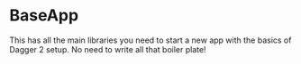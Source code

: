 # BaseApp
This has all the main libraries you need to start a new app with the basics of Dagger 2 setup. No need to write all that boiler plate!
